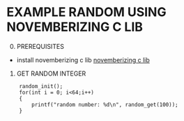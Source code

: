 # EXAMPLE RANDOM USING NOVEMBERIZING C LIB

0. PREREQUISITES

 - install novemberizing c lib [novemberizing c lib](https://github.com/novemberizing/c)
 
1. GET RANDOM INTEGER

```
    random_init();
    for(int i = 0; i<64;i++)
    {
        printf("random number: %d\n", random_get(100));
    }
```
